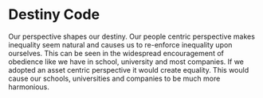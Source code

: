 # Destiny Code

Our perspective shapes our destiny. 
Our people centric perspective makes inequality seem natural and causes us to re-enforce inequality upon ourselves. This can be seen in the widespread encouragement of obedience like we have in school, university and most companies.
If we adopted an asset centric perspective it would create equality. This would cause our schools, universities and companies to be much more harmonious.
